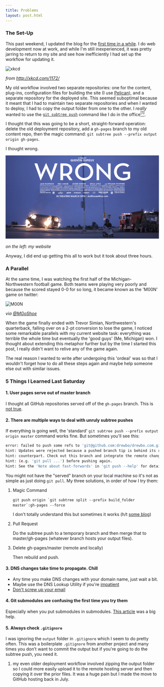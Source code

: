 ```yaml
---
title: Problems
layout: post.html
---
```


### The Set-Up

This past weekend, I updated the blog for the [first time in a while](http://drewbo.com/blog/2014/11/08/more-hotels-and-traveling/). I do web development now at work, and while I'm still inexperienced, it was pretty jarring to return to my site and see how inefficiently I had set up the workflow for updating it.

![xkcd](http://imgs.xkcd.com/comics/workflow.png "There are probably children out there holding down spacebar to stay warm in the winter! YOUR UPDATE MURDERS CHILDREN.")

*from http://xkcd.com/1172/*

My old workflow involved two separate repositories: one for the content, plug-ins, configuration files for building the site (I use [Pelican](http://docs.getpelican.com/en/3.5.0/)), and a separate repository for the deployed site. This seemed suboptimal because it meant that I had to maintain two separate repositories and when I wanted to deploy, I had to copy the output folder from one to the other. I *really* wanted to use the [`git subtree push`](http://git-scm.com/book/en/v1/Git-Tools-Subtree-Merging) command like I do in the office[<sup>[1]</sup>](#footnote-1).

I thought that this was going to be a short, straight-forward operation: delete the old deployment repository, add a `gh-pages` branch to my old content repo, then the magic command: `git subtree push --prefix output origin gh-pages`.

I thought wrong.

![movie poster: WRONG](/images/wrong-motion-poster2.gif)

*on the left: my website*

Anyway, I did end up getting this all to work but it took about three hours.

### A Parallel

At the same time, I was watching the first half of the Michigan-Northwestern football game. Both teams were playing very poorly and because the scored stayed 0-0 for so long, it became known as the 'M00N' game on twitter:

![M00N](https://pbs.twimg.com/media/B18tHJ2CIAENLTu.jpg)

*via [@MGoShoe](https://twitter.com/MGoShoe/status/531192890132013056/photo/1)*

When the game finally ended with Trevor Simian, Northwestern's quarterback, falling over on a 2-pt conversion to lose the game, I noticed some remarkable parallels with my current website task: everything was terrible the whole time but eventually the 'good guys' (Me, Michigan) won. I thought about extending this metaphor further but by the time I started this post, I really didn't want to relive any of the game again.

The real reason I wanted to write after undergoing this 'ordeal' was so that I wouldn't forget how to do all these steps again and maybe help someone else out with similar issues.

### 5 Things I Learned Last Saturday

#### 1. User pages serve out of master branch

I thought all GitHub repositories served off of the `gh-pages` branch. This is [not true](https://help.github.com/articles/user-organization-and-project-pages/#user--organization-pages).

#### 2. There are multiple ways to deal with unruly subtree pushes

If everything is going well, the 'standard' `git subtree push --prefix output origin master` command works fine. But sometimes you'll see this:

```bash
error: failed to push some refs to 'git@github.com:drewbo/drewbo.com.git'
hint: Updates were rejected because a pushed branch tip is behind its remote
hint: counterpart. Check out this branch and integrate the remote changes
hint: (e.g. 'git pull ...') before pushing again.
hint: See the 'Note about fast-forwards' in 'git push --help' for details
```

You might not have the "served" branch on your local machine so it's not as simple as just doing `git pull`. My three solutions, in order of how I try them:

1. Magic Command

    ``git push origin `git subtree split --prefix build_folder master`:gh-pages --force``

    I don't totally understand this but sometimes it works (h/t [some blog](http://stevenclontz.com/blog/2014/05/08/git-subtree-push-for-deployment/))

2. Pull Request

    Do the subtree push to a temporary branch and then merge that to master/gh-pages (whatever branch hosts your output files).

3. Delete gh-pages/master (remote and locally)

    Then rebuild and push.

#### 3. DNS changes take time to propagate. Chill

- Any time you make DNS changes with your domain name, just wait a bit.
- Maybe use the DNS Lookup Utility if you're [impatient](http://linux.die.net/man/1/dig)
- [Don't screw up your email](http://imakewebthings.com/blog/github-pages-email/)

#### 4. Git submodules are confusing the first time you try them

Especially when you put submodules in submodules. [This article](https://chrisjean.com/git-submodules-adding-using-removing-and-updating/) was a big help.

#### 5. Always check `.gitignore`

I was ignoring the `output` folder in `.gitignore` which I seem to do pretty often. This was a boilerplate `.gitignore` from another project and many times you don't want to commit the output but if you're going to do the subtree push, you need it.

1. <a name="footnote-1"></a> my even older deployment workflow involved zipping the output folder so I could more easily upload it to the remote hosting server and then copying it over the prior files. It was a huge pain but I made the move to GitHub hosting back in July.
